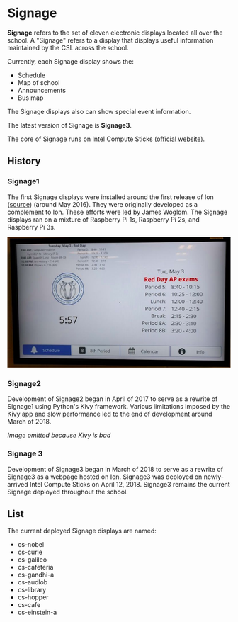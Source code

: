 # Signage

**Signage** refers to the set of eleven electronic displays located all over the school. A "Signage" refers to a display that displays useful information maintained by the CSL across the school.

Currently, each Signage display shows the:

* Schedule
* Map of school
* Announcements
* Bus map

The Signage displays also can show special event information.

The latest version of Signage is **Signage3**.

The core of Signage runs on Intel Compute Sticks \([official website](https://www.intel.com/content/www/us/en/products/boards-kits/compute-stick.html)\).  

## History

### Signage1

The first Signage displays were installed around the first release of Ion \([source](https://tjhsst.edu/~jwoglom/ion.pdf)\) \(around May 2016\).  They were originally developed as a complement to Ion.  These efforts were led by James Woglom.  The Signage displays ran on a mixture of Raspberry Pi 1s, Raspberry Pi 2s, and Raspberry Pi 3s.

![](../../.gitbook/assets/signage1.png)

### Signage2

Development of Signage2 began in April of 2017 to serve as a rewrite of Signage1 using Python's Kivy framework.  Various limitations imposed by the Kivy app and slow performance led to the end of development around March of 2018.  

_Image omitted because Kivy is bad_

### Signage 3

Development of Signage3 began in March of 2018 to serve as a rewrite of Signage3 as a webpage hosted on Ion.  Signage3 was deployed on newly-arrived Intel Compute Sticks on April 12, 2018.  Signage3 remains the current Signage deployed throughout the school.

## List

The current deployed Signage displays are named:

* cs-nobel
* cs-curie
* cs-galileo
* cs-cafeteria
* cs-gandhi-a
* cs-audlob
* cs-library 
* cs-hopper
* cs-cafe
* cs-einstein-a


